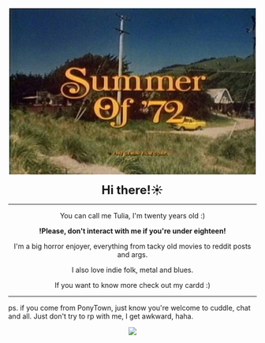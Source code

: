 <p align="center">
  <img src="https://raw.githubusercontent.com/F1umen/F1umen/main/d4a4fa1ffeb1d9d2d4087102a9a9e33b.jpg" width="500"><br>
</p>

<p align="center"><strong style="font-size: 24px;">Hi there!☀️</strong></p>

<hr>

<div align="center">
  <p>You can call me Tulia, I'm twenty years old :)</p>
  <p><strong>!Please, don't interact with me if you're under eighteen!</strong></p>
  <p>I'm a big horror enjoyer, everything from tacky old movies to reddit posts and args.</p>
  <p>I also love indie folk, metal and blues.</p>
  <p>If you want to know more check out my cardd :)</p>
</div>

<hr>  

<p>ps. if you come from PonyTown, just know you're welcome to cuddle, chat and all. Just don't try to rp with me, I get awkward, haha.</p>

<p align="center">
  <img src="https://i.imgur.com/oCi9uJa.gif" width="500"><br>
</p>



